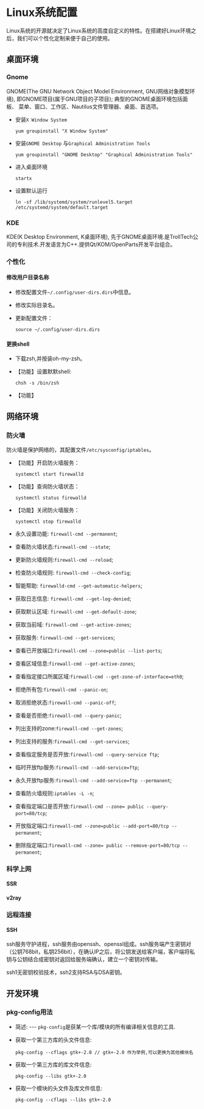 # Linux系统配置

[//]: # (__author__ = "Clark Aaron")

Linux系统的开源就决定了Linux系统的高度自定义的特性。在搭建好Linux环境之后，我们可以个性化定制来便于自己的使用。

## 桌面环境

### Gnome

GNOME(The GNU Network Object Model Environment, GNU网络对象模型环境), 即GNOME项目(属于GNU项目的子项目); 典型的GNOME桌面环境包括面板、
菜单、窗口、工作区、Nautilus文件管理器、桌面、首选项。

* 安装`X Window System`

  ```shell
  yum groupinstall "X Window System"
  ```

* 安装`GNOME Desktop` 与`Graphical Administration Tools`

  ```shell
  yum groupinstall "GNOME Desktop" "Graphical Administration Tools"
  ```

* 进入桌面环境

  ```shell
  startx
  ```

* 设置默认运行

  ```shell
  ln -sf /lib/systemd/system/runlevel5.target /etc/systemd/system/default.target
  ```

### KDE

KDE(K Desktop Environment, K桌面环境), 先于GNOME桌面环境.是TrollTech公司的专利技术.开发语言为C++.提供Qt/KOM/OpenParts开发平台组合。

### 个性化

#### 修改用户目录名称

* 修改配置文件`~/.config/user-dirs.dirs`中信息。
* 修改实际目录名。
* 更新配置文件：

  ```shell
  source ~/.config/user-dirs.dirs
  ```

#### 更换shell

* 下载zsh,并按装oh-my-zsh。

* 【功能】设置默默shell:

  ```shell
  chsh -s /bin/zsh
  ```

* 【功能】

## 网络环境

### 防火墙

防火墙是保护网络的，其配置文件`/etc/sysconfig/iptables`。

* 【功能】开启防火墙服务：

  ```shell
  systemctl start firewalld
  ```

* 【功能】查询防火墙状态：

  ```shell
  systemctl status firewalld
  ```

* 【功能】关闭防火墙服务：

  ```shell
  systemctl stop firewalld
  ```

* 永久设置功能: `firewall-cmd --permanent`;

* 查看防火墙状态:`firewall-cmd --state`;
  
* 更新防火墙规则:`firewall-cmd --reload`;

* 检查防火墙规则: `firewall-cmd --check-config`;

* 智能帮助: `firewalld-cmd --get-automatic-helpers`;

* 获取日志信息: `firewall-cmd --get-log-denied`;
  
* 获取默认区域: `firewall-cmd --get-default-zone`;

* 获取当前域: `firewall-cmd --get-active-zones`;

* 获取服务: `firewall-cmd --get-services`;

* 查看已开放端口:`firewall-cmd --zone=public --list-ports`;

* 查看区域信息:`firewall-cmd --get-active-zones`;

* 查看指定接口所属区域:`firewall-cmd --get-zone-of-interface=eth0`;
  
* 拒绝所有包:`firewall-cmd --panic-on`;
  
* 取消拒绝状态:`firewall-cmd --panic-off`;
  
* 查看是否拒绝:`firewall-cmd --query-panic`;

* 列出支持的zone:`firewall-cmd --get-zones`;
  
* 列出支持的服务:`firewall-cmd --get-services`;
  
* 查看指定服务是否开放:`firewall-cmd --query-service ftp`;
  
* 临时开放ftp服务:`firewall-cmd --add-service=ftp`;
  
* 永久开放ftp服务:`firewall-cmd --add-service=ftp --permanent`;
  
* 查看防火墙规则:`iptables -L -n`;
* 查看指定端口是否开放:`firewall-cmd --zone= public --query-port=80/tcp`;
* 开放指定端口:`firewall-cmd --zone=public --add-port=80/tcp --permanent`;
* 删除指定端口:`firewall-cmd --zone= public --remove-port=80/tcp --permanent`;

### 科学上网

#### SSR

#### v2ray

<!-- https://www.hijk.pw/centos-one-click-install-v2ray/ -->

### 远程连接

#### SSH

ssh服务守护进程，ssh服务由openssh、openssl组成。ssh服务端产生密钥对（公钥768bit，私钥256bit），在确认IP之后，将公钥发送给客户端，客户端将私钥与公钥结合成密钥对返回给服务端确认，建立一个密钥对传输。

ssh1无密钥校验技术，ssh2支持RSA与DSA密钥。

## 开发环境

### pkg-config用法

* 简述: --- `pkg-config`是获某一个库/模块的所有编译相关信息的工具.

* 获取一个第三方库的头文件信息:

  ```shell
  pkg-config --cflags gtk+-2.0 // gtk+-2.0 作为举例,可以更换为其他模块名
  ```

* 获取一个第三方库的库文件信息:

  ```shell
  pkg-config --libs gtk+-2.0
  ```

* 获取一个模块的头文件及库文件信息:

  ```shell
  pkg-config --cflags --libs gtk+-2.0
  ```
